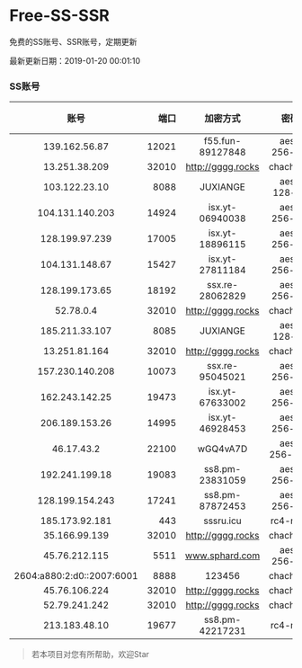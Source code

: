# Free-SS-SSR

免费的SS账号、SSR账号，定期更新

最新更新日期：2019-01-20 00:01:10 

### SS账号
|账号|端口|加密方式|密码|更新时间|国家|
|:-----:|-----:|:----:|:----:|:----:|:----:|
|139.162.56.87|12021|f55.fun-89127848|aes-256-cfb|23:52:06|SG|
|13.251.38.209|32010|http://gggg.rocks|chacha20|23:57:07|SG|
|103.122.23.10|8088|JUXIANGE|aes-128-ctr|23:57:09|US|
|104.131.140.203|14924|isx.yt-06940038|aes-256-cfb|23:57:04|US|
|128.199.97.239|17005|isx.yt-18896115|aes-256-cfb|23:57:06|SG|
|104.131.148.67|15427|isx.yt-27811184|aes-256-cfb|23:57:04|US|
|128.199.173.65|18192|ssx.re-28062829|aes-256-cfb|23:57:06|SG|
|52.78.0.4|32010|http://gggg.rocks|chacha20|23:57:13|KR|
|185.211.33.107|8085|JUXIANGE|aes-128-ctr|23:57:11|US|
|13.251.81.164|32010|http://gggg.rocks|chacha20|23:57:19|SG|
|157.230.140.208|10073|ssx.re-95045021|aes-256-cfb|23:57:05|US|
|162.243.142.25|19473|isx.yt-67633002|aes-256-cfb|23:57:04|US|
|206.189.153.26|14995|isx.yt-46928453|aes-256-cfb|23:57:06|SG|
|46.17.43.2|22100|wGQ4vA7D|aes-256-gcm|23:57:14|RU|
|192.241.199.18|19083|ss8.pm-23831059|aes-256-cfb|23:57:05|US|
|128.199.154.243|17241|ss8.pm-87872453|aes-256-cfb|23:57:06|SG|
|185.173.92.181|443|sssru.icu|rc4-md5|23:57:17|RU|
|35.166.99.139|32010|http://gggg.rocks|chacha20|23:57:13|US|
|45.76.212.115|5511|www.sphard.com|aes-256-cfb|23:57:06|JP|
|2604:a880:2:d0::2007:6001|8888|123456|chacha20|23:57:12|US|
|45.76.106.224|32010|http://gggg.rocks|chacha20|23:57:14|JP|
|52.79.241.242|32010|http://gggg.rocks|chacha20|23:57:14|KR|
|213.183.48.10|19677|ss8.pm-42217231|rc4-md5|23:57:07|RU|


> 若本项目对您有所帮助，欢迎Star
